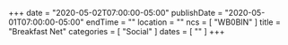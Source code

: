 +++
date = "2020-05-02T07:00:00-05:00"
publishDate = "2020-05-01T07:00:00-05:00"
endTime = ""
location = ""
ncs = [ "WB0BIN" ]
title = "Breakfast Net"
categories = [ "Social" ]
dates = [ "" ]
+++
